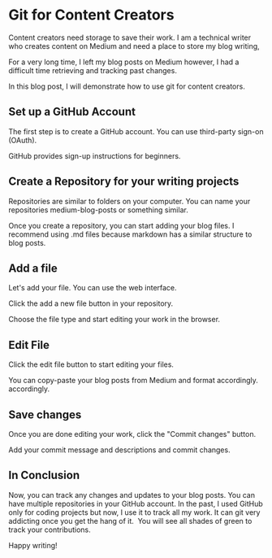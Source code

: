 # Git for Content Creators

Content creators need storage to save their work. I am a technical writer who creates content on Medium and need a place to store my blog writing,

For a very long time, I left my blog posts on Medium however, I had a difficult time retrieving  and tracking past changes. 

In this blog post, I will demonstrate how to use git for content creators.

## Set up a GitHub Account

The first step is to create a GitHub account. You can use third-party sign-on (OAuth).

GitHub provides sign-up instructions for beginners.

## Create a Repository for your writing projects

Repositories are similar to folders on your computer. You can name your repositories medium-blog-posts or something similar.

Once you create a repository, you can start adding your blog files. I recommend using .md files because markdown has a similar structure to blog posts.


## Add a file

Let's add your file. You can use the web interface. 

Click the add a new file button in your repository. 

Choose the file type and start editing your work in the browser.

## Edit File

Click the edit file button to start editing your files.

You can copy-paste your blog posts from Medium and format accordingly. accordingly.

## Save changes

Once you are done editing your work, click the "Commit changes" button.

Add your commit message and descriptions and commit changes.

## In Conclusion

Now, you can track any changes and updates to your blog posts. You can have multiple repositories in your GitHub account. In the past, I used GitHub only for coding projects but now, I use it to track all my work. It can git very addicting once you get the hang of it. 
You will see all shades of green to track your contributions.

Happy writing!

